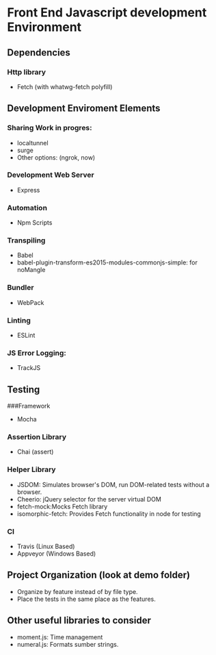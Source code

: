 # Front End Javascript development Environment

## Dependencies

### Http library

* Fetch (with whatwg-fetch polyfill)

## Development Enviroment Elements

### Sharing Work in progres:

* localtunnel
* surge
* Other options: (ngrok, now)

### Development Web Server

* Express

### Automation

* Npm Scripts

### Transpiling

* Babel
* babel-plugin-transform-es2015-modules-commonjs-simple: for noMangle

### Bundler

* WebPack

### Linting

* ESLint

### JS Error Logging:

* TrackJS

## Testing

###Framework

* Mocha

### Assertion Library

* Chai (assert)

### Helper Library

* JSDOM: Simulates browser's DOM, run DOM-related tests without a browser.
* Cheerio: jQuery selector for the server virtual DOM
* fetch-mock:Mocks Fetch library
* isomorphic-fetch: Provides Fetch functionality in node for testing


### CI

* Travis (Linux Based)
* Appveyor (Windows Based) 


## Project Organization (look at demo folder)

* Organize by feature instead of by file type.
* Place the tests in the same place as the features.

## Other useful libraries to consider

* moment.js: Time management
* numeral.js: Formats sumber strings.
